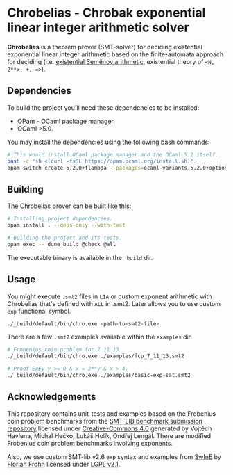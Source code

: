 # Chrobelias - Chrobak exponential linear integer arithmetic solver

__Chrobelias__ is a theorem prover (SMT-solver) for deciding existential exponential linear integer arithmetic based on the finite-automata approach for deciding (i.e. [existential Semёnov arithmetic](https://arxiv.org/abs/2306.14593), existential theory of `<N, 2**x, +, =>`).

## Dependencies
To build the project you'll need these dependencies to be installed:
- OPam - OCaml package manager.
- OCaml >5.0.

You may install the dependencies using the following bash commands:
```bash
# This would install OCaml package manager and the OCaml 5.2 itself.
bash -c "sh <(curl -fsSL https://opam.ocaml.org/install.sh)"
opam switch create 5.2.0+flambda --packages=ocaml-variants.5.2.0+options,ocaml-option-flambda --yes
```

## Building

The Chrobelias prover can be built like this:

```bash
# Installing project dependencies.
opam install . --deps-only --with-test

# Building the project and its tests.
opam exec -- dune build @check @all
```

The executable binary is available in the `_build` dir.

## Usage

You might execute `.smt2` files in `LIA` or custom exponent arithmetic with Chrobelias that's defined with `ALL` in .smt2. Later allows you to use custom `exp` functional symbol.

```bash
./_build/default/bin/chro.exe <path-to-smt2-file>
```

There are a few `.smt2` examples available within the `examples` dir.

```bash
# Frobenius coin problem for 7 11 13
./_build/default/bin/chro.exe ./examples/fcp_7_11_13.smt2

# Proof ExEy y >= 0 & x = 2**y & x > 4.
./_build/default/bin/chro.exe ./examples/basic-exp-sat.smt2
```

## Acknowledgements

This repository contains unit-tests and examples based on the Frobenius coin problem benchmarks from the [SMT-LIB benchmark submission repository](https://github.com/SMT-LIB/benchmark-submission) licensed under [Creative-Commons 4.0](https://creativecommons.org/licenses/by/4.0/) generated by Vojtěch Havlena, Michal Hečko, Lukáš Holík, Ondřej Lengál. There are modified Frobenius coin problem benchmarks involving exponents.

Also, we use custom SMT-lib v2.6 `exp` syntax and examples from [SwInE](https://github.com/ffrohn/swine) by [Florian Frohn](https://ffrohn.github.io/) licensed under [LGPL v2.1](https://github.com/ffrohn/swine/blob/master/LICENSE).
